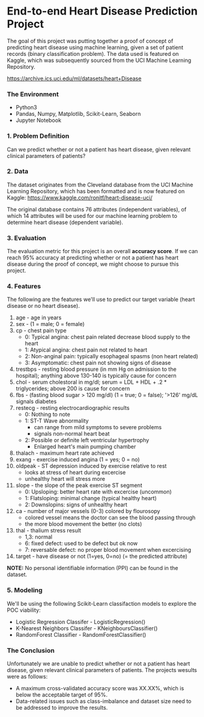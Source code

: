 # End-to-end Heart Disease Prediction Project

The goal of this project was putting together a proof of concept of predicting heart disease using machine learning, given a set of patient records (binary classification problem). The data used is featured on Kaggle, which was subsequently sourced from the UCI Machine Learning Repository.

https://archive.ics.uci.edu/ml/datasets/heart+Disease

### The Environment
- Python3
- Pandas, Numpy, Matplotlib, Scikit-Learn, Seaborn
- Jupyter Notebook

### 1. Problem Definition
Can we predict whether or not a patient has heart disease, given relevant clinical parameters of patients?

### 2. Data
The dataset originates from the Cleveland database from the UCI Machine Learning Repository, which has been formatted and is now featured on Kaggle: https://www.kaggle.com/ronitf/heart-disease-uci/

The original database contains 76 attributes (independent variables), of which 14 attributes will be used for our machine learning problem to determine heart disease (dependent variable).

### 3. Evaluation
The evaluation metric for this project is an overall **accuracy score**. If we can reach 95% accuracy at predicting whether or not a patient has heart disease during the proof of concept, we might choose to pursue this project.

### 4. Features 
The following are the features we'll use to predict our target variable (heart disease or no heart disease).

1. age - age in years
2. sex - (1 = male; 0 = female)
3. cp - chest pain type
    * 0: Typical angina: chest pain related decrease blood supply to the heart
    * 1: Atypical angina: chest pain not related to heart
    * 2: Non-anginal pain: typically esophageal spasms (non heart related)
    * 3: Asymptomatic: chest pain not showing signs of disease
4. trestbps - resting blood pressure (in mm Hg on admission to the hospital); anything above 130-140 is typically cause for concern
5. chol - serum cholestoral in mg/dl; serum = LDL + HDL + .2 * triglycerides; above 200 is cause for concern
6. fbs - (fasting blood sugar > 120 mg/dl) (1 = true; 0 = false); '>126' mg/dL signals diabetes
7. restecg - resting electrocardiographic results
    * 0: Nothing to note
    * 1: ST-T Wave abnormality
        * can range from mild symptoms to severe problems
        * signals non-normal heart beat
    * 2: Possible or definite left ventricular hypertrophy
        * Enlarged heart's main pumping chamber
8. thalach - maximum heart rate achieved
9. exang - exercise induced angina (1 = yes; 0 = no)
10. oldpeak - ST depression induced by exercise relative to rest
    * looks at stress of heart during excercise
    * unhealthy heart will stress more
11. slope - the slope of the peak exercise ST segment
    * 0: Upsloping: better heart rate with excercise (uncommon)
    * 1: Flatsloping: minimal change (typical healthy heart)
    * 2: Downslopins: signs of unhealthy heart
12. ca - number of major vessels (0-3) colored by flourosopy
    * colored vessel means the doctor can see the blood passing through
    * the more blood movement the better (no clots)
13. thal - thalium stress result
    * 1,3: normal
    * 6: fixed defect: used to be defect but ok now
    * 7: reversable defect: no proper blood movement when excercising
14. target - have disease or not (1=yes, 0=no) (= the predicted attribute)

**NOTE:** No personal identifiable information (PPI) can be found in the dataset.

### 5. Modeling
We'll be using the following Scikit-Learn classifaction models to explore the POC viability:

* Logistic Regression Classifer - LogisticRegression()
* K-Nearest Neighbors Classifer - KNeighboursClassifier()
* RandomForest Classifier - RandomForestClassifier()

### The Conclusion
Unfortunately we are unable to predict whether or not a patient has heart disease, given relevant clinical parameters of patients. The projects wesults were as follows:

* A maximum cross-validated accuracy score was XX.XX%, which is below the acceptable target of 95%.
* Data-related issues such as class-imbalance and dataset size need to be addressed to improve the results.
